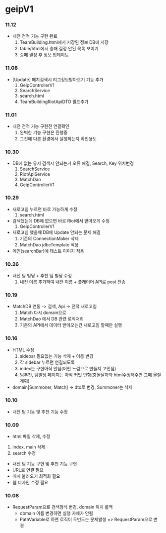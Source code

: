 # geipV1

### 11.12
- 내전 전적 기능 구현 완료
  1. TeamBuilding.html에서 저장된 정보 DB에 저장
  2. table/html에서 승패 결정 안된 목록 보이기
  3. 승패 결정 후 정보 업데이트

### 11.08
- [Update] 매치검색시 리그정보받아오기 기능 추가
  1. GeipControllerV1
  2. SearchService
  3. search.html
  4. TeamBuildingRiotApiDTO 필드추가

### 11.01
- 내전 전적 기능 구현전 연결확인
  1. 완벽한 기능 구현은 진행중
  2. 그전에 다른 환경에서 실행되는지 확인용도

### 10.30
- DB에 없는 유저 검색시 안되는거 오류 해결, Search, Key 위치변경
  1. SearchService
  2. RiotApiService
  3. MatchDao
  4. GeipControllerV1


### 10.29
- 새로고침 누르면 바로 가능하게 수정
  1. search.html
- 검색했는데 DB에 없으면 바로 Riot에서 받아오게 수정
  1. GeipControllerV1
- 새로고침 했을때 DB에 Update 안되는 문제 해결 
  1. 기존의 ConnectionMaker 삭제
  2. MatchDao jdbcTemplate 적용
- 메인(searchBar)에 테스트 이미지 적용

### 10.26
- 내전 팀 빌딩 + 추천 팀 빌딩 수정
  1. 내전 이름 추가하여 내전 이름 + 플레이어 API로 post 전송

### 10.19
- MatchDB 연동 -> 검색, Api -> 전적 새로고침
  1. Match 다시 domain으로
  2. MatchDao 에서 DB 관련 로직처리
  3. 기존의 API에서 데이터 받아오는건 새로고침 할때만 실행

### 10.16
- HTML 수정
  1. sidebar 필요없는 기능 삭제 + 이름 변경
  2. 각 sidebar 누르면 연결되도록
  3. index는 구현아직 안됨(어떤 느낌으로 만들지 고민됨)
  4. 팀추천, 팀빌딩 페이지는 아직 커밋 안함(충돌날까봐 html수정해주면 그때 올릴계획)
- domain[Summoner, Match] -> dto로 변경, Summoner는 삭제

### 10.10
- 내전 팀 기능 및 추천 기능 수정

### 10.09
- html 파일 삭제, 수정
1. index, main 삭제
2. search 수정


- 내전 팀 기능 구현 및 추천 기능 구현
- URL로 연결 필요
- 매치 불러오기 최적화 필요
- 웹 디자인 수정 필요

### 10.08
- RequestParam으로 검색형식 변경, domain 위치 롤백
  - domain 이름 변경하면 실행 자체가 안됨
  - PathVariable로 하면 로직이 두번도는 문제발생 => RequestParam으로 변경

